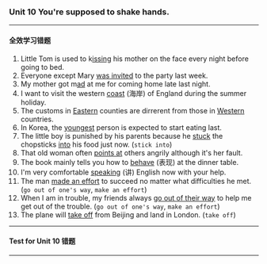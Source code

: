 ### Unit 10 You're supposed to shake hands.

---

#### 全效学习错题

1. Little Tom is used to k<u>issing</u> his mother on the face every night before going to bed.
2. Everyone except Mary <u>was invited</u> to the party last week.
3. My mother got m<u>ad</u> at me for coming home late last night.
4. I want to visit the western <u>coast</u> (海岸) of England during the summer holiday.
5. The customs in <u>Eastern</u> counties are dirrerent from those in <u>Western</u> countries.
6. In Korea, the <u>youngest</u> person is expected to start eating last.
7. The little boy is punished by his parents because he <u>stuck</u> the chopsticks <u>into</u> his food just now. (`stick into`)
8. That old woman often <u>points at</u> others angrily although it's her fault.
9. The book mainly tells you how to <u>behave</u> (表现) at the dinner table.
10. I'm very comfortable <u>speaking</u> (讲) English now with your help.
11. The man <u>made an effort</u> to succeed no matter what difficulties he met. (`go out of one's way`, `make an effort`)
12. When I am in trouble, my friends always <u>go out of their way</u> to help me get out of the trouble. (`go out of one's way`, `make an effort`)
13. The plane will <u>take off</u> from Beijing and land in London. (`take off`)

---

#### Test for Unit 10 错题

---
